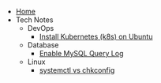 - [Home](/)
- Tech Notes
  - DevOps
    - [Install Kubernetes (k8s) on Ubuntu](/notes/devops/install-k8s.md)
  - Database
    - [Enable MySQL Query Log](/notes/database/enable-query-log.md)
  - Linux
    - [systemctl vs chkconfig](/notes/linux/systemctl-vs-chkconfig.md)
